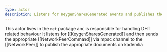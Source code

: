 ```yaml
---
type: actor
description: Listens for KeygenSharesGenerated events and publishes the payload to kademlia whilst simultaneously dispatching a gossipsub event KeygenSharesPublished
---
```

This actor lives in the `net` package and is responsible for handling DHT related behaviour
It listens for [[KeygenSharesGenerated]] and then sends the appropriate [[NetworkPeerCommand]] via mpsc channel to the [[NetworkPeer]] to publish the appropriate documents on kademlia
